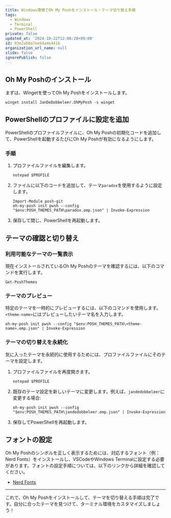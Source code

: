 ```yaml
---
title: Windows環境でOh My Poshをインストール・テーマ切り替え手順
tags:
  - Windows
  - Terminal
  - PowerShell
private: false
updated_at: '2024-10-22T12:06:28+09:00'
id: 03e2ab0a7ee64a4e441b
organization_url_name: null
slide: false
ignorePublish: false
---
```

## Oh My Poshのインストール

まずは、Wingetを使ってOh My Poshをインストールします。

```
winget install JanDeDobbeleer.OhMyPosh -s winget
```

## PowerShellのプロファイルに設定を追加

PowerShellのプロファイルファイルに、Oh My Poshの初期化コードを追加して、PowerShellを起動するたびにOh My Poshが有効になるようにします。

### 手順

1. プロファイルファイルを編集します。

   ```
   notepad $PROFILE
   ```

2. ファイルに以下のコードを追加して、テーマ`paradox`を使用するように設定します。

   ```
   Import-Module posh-git
   oh-my-posh init pwsh --config "$env:POSH_THEMES_PATH\paradox.omp.json" | Invoke-Expression
   ```

3. 保存して閉じ、PowerShellを再起動します。

## テーマの確認と切り替え

### 利用可能なテーマの一覧表示

現在インストールされているOh My Poshのテーマを確認するには、以下のコマンドを実行します。

```
Get-PoshThemes
```

### テーマのプレビュー

特定のテーマを一時的にプレビューするには、以下のコマンドを使用します。`<theme-name>`にはプレビューしたいテーマ名を入力します。

```
oh-my-posh init pwsh --config "$env:POSH_THEMES_PATH\<theme-name>.omp.json" | Invoke-Expression
```

### テーマの切り替えを永続化

気に入ったテーマを永続的に使用するためには、プロファイルファイルにそのテーマを設定します。

1. プロファイルファイルを再度開きます。

   ```
   notepad $PROFILE
   ```

2. 既存のテーマ設定を新しいテーマに変更します。例えば、`jandedobbeleer`に変更する場合:

   ```
   oh-my-posh init pwsh --config "$env:POSH_THEMES_PATH\jandedobbeleer.omp.json" | Invoke-Expression
   ```

3. 保存してPowerShellを再起動します。

## フォントの設定

Oh My Poshのシンボルを正しく表示するためには、対応するフォント（例：Nerd Fonts）をインストールし、VSCodeやWindows Terminalに設定する必要があります。フォントの設定手順については、以下のリンクから詳細を確認してください。

- [Nerd Fonts](https://www.nerdfonts.com/)

---

これで、Oh My Poshをインストールして、テーマを切り替える手順は完了です。自分に合ったテーマを見つけて、ターミナル環境をカスタマイズしましょう！
